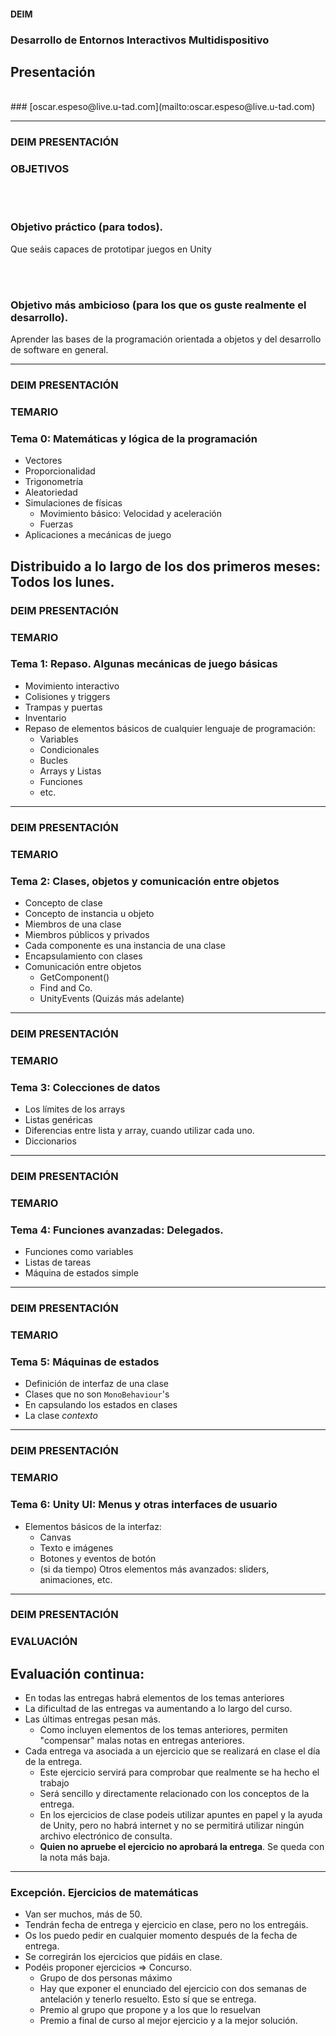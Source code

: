 
#### <!-- .element: class="title" --> DEIM
### <!-- .element: class="title" --> Desarrollo de Entornos Interactivos Multidispositivo
## <!-- .element: class="title" --> Presentación
<br>
### <!-- .element: style="text-align:center; margin:0;padding:0" --> [oscar.espeso@live.u-tad.com](mailto:oscar.espeso@live.u-tad.com)


----


### DEIM PRESENTACIÓN
<!-- .element: class="head-left" -->
### OBJETIVOS 
<!-- .element: class="head-right" -->

<br><br>
### <!-- .element: class="fragment" --> Objetivo práctico (para todos).
<!-- .element: class="fragment" --> Que seáis capaces de prototipar juegos en Unity  
<br><br>

### <!-- .element: class="fragment" --> Objetivo más ambicioso (para los que os guste realmente el desarrollo).
<!-- .element: class="fragment" --> Aprender las bases de la programación orientada a objetos y del desarrollo de software en general.
  

----

### DEIM PRESENTACIÓN
<!-- .element: class="head-left" -->
### TEMARIO 
<!-- .element: class="head-right" -->

### Tema 0: Matemáticas y lógica de la programación
* Vectores
* Proporcionalidad
* Trigonometría
* Aleatoriedad
* Simulaciones de físicas
	* Movimiento básico: Velocidad y aceleración
	* Fuerzas
* Aplicaciones a mecánicas de juego


Distribuido a lo largo de los dos primeros meses: Todos los lunes.
---

### DEIM PRESENTACIÓN
<!-- .element: class="head-left" -->
### TEMARIO 
<!-- .element: class="head-right" -->

### Tema 1: Repaso. Algunas mecánicas de juego básicas 
* Movimiento interactivo
* Colisiones y triggers
* Trampas y puertas
* Inventario
* Repaso de elementos básicos de cualquier lenguaje de programación: 
	* Variables
	* Condicionales
	* Bucles
	* Arrays y Listas
	* Funciones
	* etc. 


---

### DEIM PRESENTACIÓN
<!-- .element: class="head-left" -->
### TEMARIO 
<!-- .element: class="head-right" -->

### Tema 2: Clases, objetos y comunicación entre objetos 
* Concepto de clase		
* Concepto de instancia u objeto		
* Miembros de una clase		
* Miembros públicos y privados		
* Cada componente es una instancia de una clase		
* Encapsulamiento con clases		
* Comunicación entre objetos		
	* GetComponent<T>()		
	* Find and Co.		
	* UnityEvents (Quizás más adelante)		



---

### DEIM PRESENTACIÓN
<!-- .element: class="head-left" -->
### TEMARIO 
<!-- .element: class="head-right" -->

### Tema 3: Colecciones de datos

* Los límites de los arrays
* Listas genéricas
* Diferencias entre lista y array, cuando utilizar cada uno.
* Diccionarios


---

### DEIM PRESENTACIÓN
<!-- .element: class="head-left" -->
### TEMARIO 
<!-- .element: class="head-right" -->

### Tema 4: Funciones avanzadas: Delegados.
 
* Funciones como variables
* Listas de tareas
* Máquina de estados simple


---

### DEIM PRESENTACIÓN
<!-- .element: class="head-left" -->
### TEMARIO 
<!-- .element: class="head-right" -->

### Tema 5: Máquinas de estados
* Definición de interfaz de una clase
* Clases que no son `MonoBehaviour`'s
* En capsulando los estados en clases
* La clase *contexto*


---

### DEIM PRESENTACIÓN
<!-- .element: class="head-left" -->
### TEMARIO 
<!-- .element: class="head-right" -->

### Tema 6: Unity UI: Menus y otras interfaces de usuario

* Elementos básicos de la interfaz: 
	* Canvas
	* Texto e imágenes
	* Botones y eventos de botón
	* (si da tiempo) Otros elementos más avanzados: sliders, animaciones, etc.


----


### DEIM PRESENTACIÓN
<!-- .element: class="head-left" -->
### EVALUACIÓN 
<!-- .element: class="head-right" -->

## Evaluación continua:

* En todas las entregas habrá elementos de los temas anteriores
* La dificultad de las entregas va aumentando a lo largo del curso.
* Las últimas entregas pesan más.
	* Como incluyen elementos de los temas anteriores, permiten "compensar" malas notas en entregas anteriores.
* Cada entrega va asociada a un ejercicio que se realizará en clase el día de la entrega. 
	* Este ejercicio servirá para comprobar que realmente se ha hecho el trabajo
	* Será sencillo y directamente relacionado con los conceptos de la entrega.
	* En los ejercicios de clase podeis utilizar apuntes en papel y la ayuda de Unity, pero no habrá internet y no se permitirá utilizar ningún archivo electrónico de consulta.
	* **Quien no apruebe el ejercicio no aprobará la entrega**. Se queda con la nota más baja.


---

### Excepción. Ejercicios de matemáticas

* Van ser muchos, más de 50.
* Tendrán fecha de entrega y ejercicio en clase, pero no los entregáis. 
* Os los puedo pedir en cualquier momento después de la fecha de entrega.
* Se corregirán los ejercicios que pidáis en clase.
* Podéis proponer ejercicios => Concurso. 
	* Grupo de dos personas máximo
	* Hay que exponer el enunciado del ejercicio con dos semanas de antelación y tenerlo resuelto. Esto sí que se entrega.
	* Premio al grupo que propone y a los que lo resuelvan
	* Premio a final de curso al mejor ejercicio y a la mejor solución.